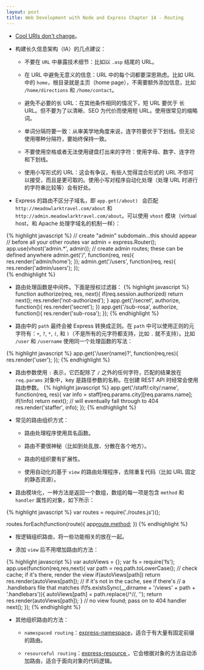 ```yaml
---
layout: post
title: Web Development with Node and Express Chapter 14 - Routing
---
```


* [Cool URIs don't change](https://www.w3.org/Provider/Style/URI.html)。

* 构建长久信息架构（IA）的几点建议：

  * 不要在 `URL` 中暴露技术细节：比如以 `.asp` 结尾的 URL。

  * 在 URL 中避免无意义的信息：URL 中的每个词都要深思熟虑。比如 URL 中的 `home`，根目录就是主页（home page），不需要额外添加信息，比如 `/home/directions` 和 `/home/contact`。

  * 避免不必要的长 URL：在其他条件相同的情况下，短 URL 要优于 长 URL。但不要为了以清晰、SEO 为代价而使用短 URL。使用很常见的缩略词。

  * 单词分隔符要一致：从审美学地角度来说，连字符要优于下划线。但无论使用哪种分隔符，要始终保持一致。

  * 不要使用空格或者无法使用键盘打出来的字符：使用字母、数字、连字符和下划线。

  * 使用小写形式的 URL：这会有争议，有些人觉得混合形式的 URL 不但可以接受，而且是更可取的。使用小写对程序自动化处理（处理 URL 时进行的字符串比较等）会有好处。

* Express 的路由不区分子域名，即 `app.get(/about) ` 会匹配 `http://meadowlarktravel.com/about` 和 `http://admin.meadowlarktravel.com/about`。可以使用 `vhost` 模块（virtual host，和 Apache 处理字域名的机制一样）：

{% highlight javascript %}
// create "admin" subdomain...this should appear
// before all your other routes
var admin = express.Router(); app.use(vhost('admin.*', admin));
// create admin routes; these can be defined anywhere
admin.get('/', function(req, res){
  res.render('admin/home');
});
admin.get('/users', function(req, res){
    res.render('admin/users');
});  
{% endhighlight %}

* 路由处理函数是中间件。下面是授权过滤器：
{% highlight javascript %}
function authorize(req, res, next){
  if(req.session.authorized) return next();
  res.render('not-authorized');
}
app.get('/secret', authorize, function(){
    res.render('secret');
})
app.get('/sub-rosa', authorize, function(){
  res.render('sub-rosa');
});
{% endhighlight %}

* 路由中的 `path` 最终会被 Express 转换成正则。在 `path` 中可以使用正则的元字符有：`+`, `?`, `*`, `(`, 和 `)`（不是所有的元字符都支持，比如 `.` 就不支持）。比如 `/user` 和 `/username` 使用同一个处理函数的写法：

{% highlight javascript %}
app.get('/user(name)?', function(req,res){
  res.render('user');
});
{% endhighlight %}

* 路由参数使用 `:` 表示，它匹配除了 `/` 之外的任何字符，匹配的结果放在 `req.params` 对象中，key 是路径参数的名称。在创建 REST API 时经常会使用路由参数。
{% highlight javascript %}
app.get('/staff/:city/:name', function(req, res){
  var info = staff[req.params.city][req.params.name];
  if(!info) return next(); // will eventually fall through to 404
  res.render('staffer', info);
});
{% endhighlight %}

* 常见的路由组织方式：

  * 路由处理程序使用具名函数。

  * 路由不要很神秘（比如到处乱放、分散在各个地方）。

  * 路由的组织要有扩展性。

  * 使用自动化的基于 `view` 的路由处理程序，去除重复代码（比如 URL 固定的静态资源）。

* 路由模块化，一种方法是返回一个数组，数组的每一项是包含 `method` 和 `handler` 属性的对象，如下所示：

{% highlight javascript %}
var routes = require('./routes.js')();

routes.forEach(function(route){
  app[route.method](route.handler);
})
{% endhighlight %}

* 按逻辑组织路由，将一些功能相关的放在一起。

* 添加 `view` 后不用增加路由的方法：

{% highlight javascript %}
var autoViews = {};
var fs = require('fs');
app.use(function(req,res,next){
  var path = req.path.toLowerCase();
  // check cache; if it's there, render the view
  if(autoViews[path]) return res.render(autoViews[path]);
  // if it's not in the cache, see if there's
  // a .handlebars file that matches
  if(fs.existsSync(__dirname + '/views' + path + '.handlebars')){
    autoViews[path] = path.replace(/^\//, '');
    return res.render(autoViews[path]);
  }
  // no view found; pass on to 404 handler
  next();
});
{% endhighlight %}

* 其他组织路由的方法：

  * `namespaced routing`：[express-namespace](https://github.com/expressjs/express-namespace)，适合于有大量有固定前缀的路由。

  * `resourceful routing`：[express-resource ](https://github.com/expressjs/express-resource)，它会根据对象的方法自动添加路由，适合于面向对象的代码逻辑。
